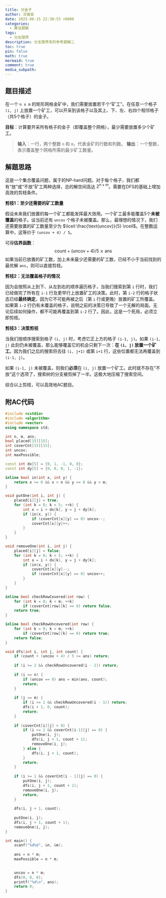 ```yaml
---
title: 分金子
author: 凉香栾
date: 2025-06-15 22:38:53 +0800
categories:
  - 算法题解
tags:
  - 分支限界
description: 分支限界系列参考题解二
toc: true
pin: false
math: true
mermaid: true
comment: true
media_subpath:
---
```



## 题目描述

在一个 `n x m` 的矩形网格金矿中，我们需要放置若干个“矿工”。在任意一个格子 `(i, j)` 上放置一个矿工，可以开采到该格子以及其上、下、左、右四个相邻格子（共5个格子）的金子。

**目标**：计算要开采所有格子的金子（即覆盖整个网格），最少需要放置多少个矿工。

>  **输入**：一行，两个整数 `n` 和 `m`，代表金矿的行数和列数。
>  **输出**：一个整数，表示覆盖整个网格所需的最少矿工数量。


## 解题思路

这是一个集合覆盖问题，属于的NP-hard问题。对于每个格子，我们都有“放”或“不放”矿工两种选择，总的解空间高达 $2^{n \times m}$。需要在DFS的基础上增加高效的剪枝条件。

**剪枝1：至少还需要的矿工数量**

假设未来我们放置的每一个矿工都能发挥最大效用。一个矿工最多能覆盖5个**未被覆盖**的格子。设当前还有 `uncov` 个格子未被覆盖。那么，最理想的情况下，我们还需要放置的矿工数量至少为 $\lceil \frac{\text{uncov}}{5} \rceil$。在整数运算中，这等价于 `(uncov + 4) / 5`。

可得**估界函数**：
$$\text{count} + (\text{uncov} + 4) / 5 \ge \text{ans}$$
如果当前已放置的矿工数，加上未来最少还需要的矿工数，已经不小于当前找到的最优解 `ans`，则可以直接剪枝。

**剪枝2：无法覆盖格子的情况**

因为会按照从上到下、从左到右的顺序遍历格子，当我们搜索到第 `i` 行时，我们已经做完了所有在 `i-1` 行及更早行上放置矿工的决策。此时，第 `i-2` 行的格子状态已经**最终确定**，因为它不可能再被之后（第 `i` 行或更晚）放置的矿工所覆盖。如果第 `i-2` 行仍有未覆盖的格子，说明之前的决策已导致了一个无解的局面。无论后续如何操作，都不可能再覆盖到第 `i-2` 行了。因此，这是一个死局，必须立即剪枝。

**剪枝3：决策剪枝**

当我们按顺序搜索到格子 `(i, j)` 时，考虑它正上方的格子 `(i-1, j)`。如果 `(i-1, j)` 此刻仍未被覆盖，那么能够覆盖它的机会只剩下一次：**在 `(i, j)` 放置一个矿工**。因为我们之后的搜索将去往 `(i, j+1)` 或第 `i+1` 行，这些位置都无法再覆盖到 `(i-1, j)`。

如果 `(i-1, j)` 未被覆盖，则我们**必须**在 `(i, j)` 放置一个矿工。此时就不存在“不放”这个选项了，搜索树的分支被剪掉了一半。这极大地压缩了搜索空间。

综合以上剪枝，可以高效地AC题目。

## 附AC代码

```cpp
#include <cstdio>
#include <algorithm>
#include <vector>
using namespace std;

int n, m, ans;
bool placed[15][15];
int coverCnt[15][15];
int uncov;
int maxPossible;

const int dx[5] = {0, 1, -1, 0, 0};
const int dy[5] = {0, 0, 0, 1, -1};

inline bool in(int x, int y) {
    return x >= 0 && x < n && y >= 0 && y < m;
}

void putOne(int i, int j) {
    placed[i][j] = true;
    for (int k = 0; k < 5; ++k) {
        int x = i + dx[k], y = j + dy[k];
        if (in(x, y)) {
            if (coverCnt[x][y] == 0) uncov--;
            coverCnt[x][y]++;
        }
    }
}

void removeOne(int i, int j) {
    placed[i][j] = false;
    for (int k = 0; k < 5; ++k) {
        int x = i + dx[k], y = j + dy[k];
        if (in(x, y)) {
            coverCnt[x][y]--;
            if (coverCnt[x][y] == 0) uncov++;
        }
    }
}

inline bool checkRowCovered(int row) {
    for (int k = 0; k < m; ++k)
        if (coverCnt[row][k] == 0) return false;
    return true;
}

inline bool checkRowUncovered(int row) {
    for (int k = 0; k < m; ++k)
        if (coverCnt[row][k] == 0) return true;
    return false;
}

void dfs(int i, int j, int count) {
    if (count + (uncov + 4) / 5 >= ans) return;
    
    if (i >= 2 && checkRowUncovered(i - 2)) return;
    
    if (i == n) {
        if (uncov == 0) ans = min(ans, count);
        return;
    }
    
    if (j == m) {
        if (i >= 1 && checkRowUncovered(i - 1)) return;
        dfs(i + 1, 0, count);
        return;
    }
    
    if (coverCnt[i][j] > 0) {
        if (i >= 1 && coverCnt[i-1][j] == 0) {
            putOne(i, j);
            dfs(i, j + 1, count + 1);
            removeOne(i, j);
        } else {
            dfs(i, j + 1, count);
        }
        return;
    }
    
    if (i >= 1 && coverCnt[i - 1][j] == 0) {
        putOne(i, j);
        dfs(i, j + 1, count + 1);
        removeOne(i, j);
        return;
    }
    
    dfs(i, j + 1, count);
    
    putOne(i, j);
    dfs(i, j + 1, count + 1);
    removeOne(i, j);
}

int main() {
    scanf("%d%d", &n, &m);
    
    ans = n * m;
    maxPossible = n * m;

    
    uncov = n * m;
    dfs(0, 0, 0);
    printf("%d\n", ans);
    return 0;
}

```
